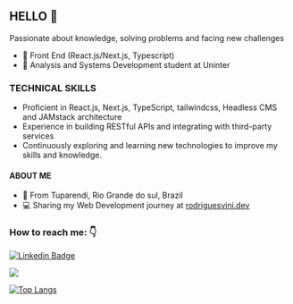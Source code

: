 


## HELLO 👋
Passionate about knowledge, solving problems and facing new challenges

- 📘 Front End (React.js/Next.js, Typescript)
- 📕 Analysis and Systems Development student at Uninter

### TECHNICAL SKILLS
- Proficient in React.js, Next.js, TypeScript, tailwindcss, Headless CMS and JAMstack architecture
- Experience in building RESTful APIs and integrating with third-party services
- Continuously exploring and learning new technologies to improve my skills and knowledge.

#### ABOUT ME
-  📍 From Tuparendi, Rio Grande do sul, Brazil
- 💻 Sharing my Web Development journey at [rodriguesvini.dev](https://instagram.com/rodriguesvini.dev)

### How to reach me: 👇 

[![Linkedin Badge](https://img.shields.io/badge/-Vinicius%20Rodrigues-1B63F5?style=flat-square&logo=Linkedin&logoColor=white&link=https://www.linkedin.com/in/vinicius-rodrigues-5897831b8/)](https://www.linkedin.com/in/vinicius-rodrigues-5897831b8/)

<img src="https://github-readme-stats-sigma-five.vercel.app/api?username=ViniSCode&&show_icons=true&title_color=993399&icon_color=bb2acf&text_color=daf7dc&bg_color=151515"/>

[![Top Langs](https://github-readme-stats-sigma-five.vercel.app/api/top-langs/?username=viniscode&layout=compact&theme=tokyonight)](https://github.com/anuraghazra/github-readme-stats)
